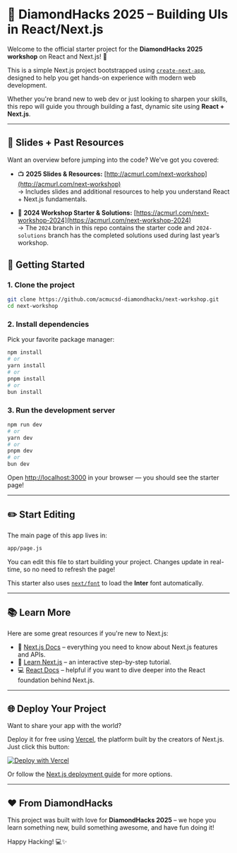 # 💎 DiamondHacks 2025 – Building UIs in React/Next.js

Welcome to the official starter project for the **DiamondHacks 2025 workshop** on React and Next.js! 🎉

This is a simple Next.js project bootstrapped using [`create-next-app`](https://github.com/vercel/next.js/tree/canary/packages/create-next-app), designed to help you get hands-on experience with modern web development.

Whether you're brand new to web dev or just looking to sharpen your skills, this repo will guide you through building a fast, dynamic site using **React + Next.js**.

---
## 📝 Slides + Past Resources
Want an overview before jumping into the code? We've got you covered:

- 📺 **2025 Slides & Resources:** [http://acmurl.com/next-workshop](http://acmurl.com/next-workshop)  
  → Includes slides and additional resources to help you understand React + Next.js fundamentals.

- 📁 **2024 Workshop Starter & Solutions:** [https://acmurl.com/next-workshop-2024](https://acmurl.com/next-workshop-2024)  
  → The `2024` branch in this repo contains the starter code and `2024-solutions` branch has the completed solutions used during last year’s workshop.

## 🚀 Getting Started

### 1. Clone the project

```bash
git clone https://github.com/acmucsd-diamondhacks/next-workshop.git
cd next-workshop
```

### 2. Install dependencies

Pick your favorite package manager:

```bash
npm install
# or
yarn install
# or
pnpm install
# or
bun install
```

### 3. Run the development server

```bash
npm run dev
# or
yarn dev
# or
pnpm dev
# or
bun dev
```

Open [http://localhost:3000](http://localhost:3000) in your browser — you should see the starter page!

---

## ✏️ Start Editing

The main page of this app lives in:

```bash
app/page.js
```

You can edit this file to start building your project. Changes update in real-time, so no need to refresh the page!

This starter also uses [`next/font`](https://nextjs.org/docs/basic-features/font-optimization) to load the **Inter** font automatically.

---

## 📚 Learn More

Here are some great resources if you're new to Next.js:

- 📖 [Next.js Docs](https://nextjs.org/docs) – everything you need to know about Next.js features and APIs.
- 🧠 [Learn Next.js](https://nextjs.org/learn) – an interactive step-by-step tutorial.
- 💻 [React Docs](https://reactjs.org/docs/getting-started.html) – helpful if you want to dive deeper into the React foundation behind Next.js.

---

## 🌐 Deploy Your Project

Want to share your app with the world?

Deploy it for free using [Vercel](https://vercel.com/new), the platform built by the creators of Next.js. Just click this button:

[![Deploy with Vercel](https://vercel.com/button)](https://vercel.com/new?utm_source=create-next-app&utm_campaign=create-next-app-readme)

Or follow the [Next.js deployment guide](https://nextjs.org/docs/deployment) for more options.

---

## ❤️ From DiamondHacks

This project was built with love for **DiamondHacks 2025** – we hope you learn something new, build something awesome, and have fun doing it!

Happy Hacking! 💻✨
